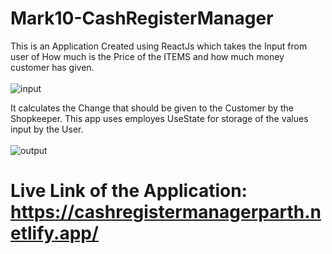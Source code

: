 # Mark10-CashRegisterManager
This is an Application Created using ReactJs which takes the Input from user of How much is the Price of the ITEMS and how much money customer has given.
<br><br>
![input](https://user-images.githubusercontent.com/88901443/190508232-ca5a28e8-b829-48d5-adac-70b5a29809c0.PNG)

It calculates the Change that should be given to the Customer by the Shopkeeper.
This app uses employes UseState for storage of the values input by the User. 
<br><br>
![output](https://user-images.githubusercontent.com/88901443/190508227-6405a914-6c91-4ea9-83cb-aca222f2a0c1.PNG)

# Live Link of the Application: https://cashregistermanagerparth.netlify.app/
